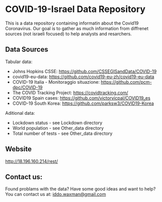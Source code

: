 # COVID-19-Israel Data Repository

This is a data repository containing informatin about the Covid19 Coronavirus.
Our goal is to gather as much information from diffrenet sources (not israeli focused) to help analysts and resarchers.


## Data Sources

Tabular data:
* Johns Hopkins CSSE: https://github.com/CSSEGISandData/COVID-19
* covid19-eu-data: https://github.com/covid19-eu-zh/covid19-eu-data
* COVID-19 Italia - Monitoraggio situazione: https://github.com/pcm-dpc/COVID-19
* The COVID Tracking Project: https://covidtracking.com/
* COVID19 Spain cases: https://github.com/victorvicpal/COVID19_es
* COVID-19 South Korea: https://github.com/parksw3/COVID19-Korea

Aditional data:
* Lockdown status - see Lockdown directory
* World population - see Other_data directory
* Total number of tests - see Other_data directory

## Website
http://18.196.160.214/rest/

## Contact us:
Found problams with the data? Have some good ideas and want to help?
You can contact us at: iddo.waxman@gmail.com
